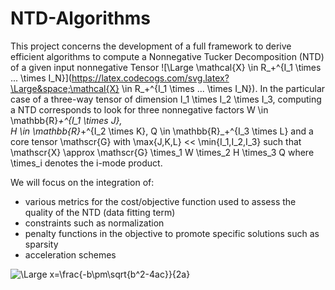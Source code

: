 # NTD-Algorithms
This project concerns the development of a full framework to derive efficient algorithms to compute a Nonnegative Tucker Decomposition (NTD) of a given
input nonnegative Tensor ![\Large \mathcal{X} \in R_+^{I_1 \times ... \times I_N}](https://latex.codecogs.com/svg.latex?\Large&space;\mathcal{X} \in R_+^{I_1 \times ... \times I_N}).
In the particular case of a three-way tensor of dimension I_1 \times I_2 \times I_3, computing a NTD corresponds to look for three nonnegative factors W \in \mathbb{R}_+^{I_1 \times J},  
H \in \mathbb{R}_+^{I_2 \times K}, Q \in \mathbb{R}_+^{I_3 \times L} and a core tensor \mathscr{G} with \max{J,K,L} << \min{I_1,I_2,I_3} such that  
\mathscr{X} \approx \mathscr{G} \times_1 W \times_2 H \times_3 Q
where \times_i denotes the i-mode product.

We will focus on the integration of:
  - various metrics for the cost/objective function used to assess the quality of the NTD (data fitting term)
  - constraints such as normalization
  - penalty functions in the objective to promote specific solutions such as sparsity
  - acceleration schemes
  
![\Large x=\frac{-b\pm\sqrt{b^2-4ac}}{2a}](https://latex.codecogs.com/svg.latex?\Large&space;x=\frac{-b\pm\sqrt{b^2-4ac}}{2a}) 
